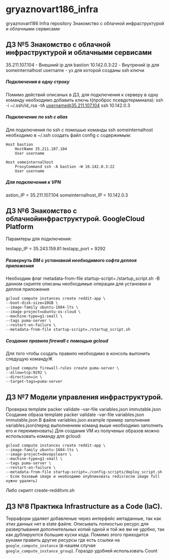 ﻿# gryaznovart186_infra
 gryaznovart186 Infra repository
 Знакомство с облачной инфраструктурой и облачными сервисами

## ДЗ №5 Знакомство с облачной инфраструктурой и облачными сервисами
 35.211.107.104 - Внешний ip для bastion
 10.142.0.3:22 - Внутрений ip для someinternalhost
 username - уз для которой созданы ssh ключи
##### Подключения в одну строку
 Помимо действий описаных в ДЗ, для подключения к серверу в одну команду необходимо добавить ключь t(проброс псевдотерминала):
    ssh -i ~/.ssh/id_rsa -tA username@35.211.107.104 ssh 10.142.0.3
##### Подключение по ssh c alias
 Для подключения по ssh с помошью команды ssh someinternalhost необходимо в ~/.ssh создать файл config с содержимым:
```
Host bastion
    HostName 35.211.107.104
    User username
```
```
Host someinternalhost
    ProxyCommand ssh -A bastion -W 10.142.0.3:22
    User username
```
##### Для подключения  к VPN

 astion_IP = 35.211.107.104
 someinternalhost_IP = 10.142.0.3

## ДЗ №6 Знакомство с облачнойинфраструктурой. GoogleCloud Platform
 Парамтеры для подключения:

 testapp_IP = 35.243.159.81
 testapp_port = 9292

##### Развернуть ВМ с установкой необходимого софта деплоя приложения
 Необходим флаг metadata-from-file startup-script=./startup_script.sh -В данном скрипте описаны необходимые операции для установки и деплоя приложения
```
gcloud compute instances create reddit-app \
--boot-disk-size=10GB \
--image-family ubuntu-1604-lts \
--image-project=ubuntu-os-cloud \
--machine-type=g1-small \
--tags puma-server \
--restart-on-failure \
--metadata-from-file startup-script=./startup_script.sh
```
##### Создание правила firewall с помощью gcloud
Для того чтобы создать правило необходимо в консоль выпонить следущую командуЖ
 ```
 gcloud compute firewall-rules create puma-server \
--allow=tcp:9292 \
--direction=in \
--target-tags=puma-server
 ```

## ДЗ №7 Модели управления инфраструктурой.

Проверка template packer validate -var-file variables.json immutable.json
Создание образа template packer validate -var-file variables.json immutable.json
В файле variables.json.example пример заполнения variables.json(перед выполнением команд выше необходимо заполнить его и переименовать)
Для создания VM из полученых образов можно использовать команду для gcloud:
```
gcloud compute instances create reddit-app \
--image-family ubuntu-1604-lts \
--image-project=devopslearn \
--machine-type=g1-small \
--tags puma-server \
--restart-on-failure \
--metadata-from-file startup-script=./config-scripts/deploy_script.sh - Если базовый image и необходимо опубликовать redis(если image full нужно удалить)
```
Либо скрипт create-redditvm.sh

## ДЗ №8 Практика Infrastructure as a Code (IaC).

Терраформ удаляет добавленые через интерфейс метаданные, так как этих данных нет в state файле.
Описывать полностью ресурс для развертывания дополнительных копий одной и той же вм не удобно, так как дублируются большие куски кода. Помимо этого приходится руками править другие ресурсы где есть ссылки на  `google_compute_instance` (в нашем случае `google_compute_instance_group`). Гораздо удобней использовать Count

